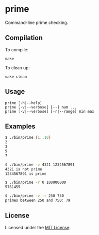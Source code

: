 <!-- Nikita Kouevda -->
<!-- 2014/12/13 -->

# prime

Command-line prime checking.

## Compilation

To compile:

    make

To clean up:

    make clean

## Usage

    prime [-h|--help]
    prime [-v|--verbose] [--] num ...
    prime [-v|--verbose] [-r|--range] min max

## Examples

```bash
$ ./bin/prime {1..10}
2
3
5
7
```

```bash
$ ./bin/prime -v 4321 1234567891
4321 is not prime
1234567891 is prime
```

```bash
$ ./bin/prime -r 0 100000000
5761455
```

```bash
$ ./bin/prime -v -r 250 750
primes between 250 and 750: 79
```

## License

Licensed under the [MIT License](http://www.opensource.org/licenses/MIT).
